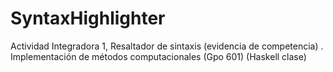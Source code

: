 # SyntaxHighlighter
Actividad Integradora 1, Resaltador de sintaxis (evidencia de competencia) .  Implementación de métodos computacionales (Gpo 601) (Haskell clase)

